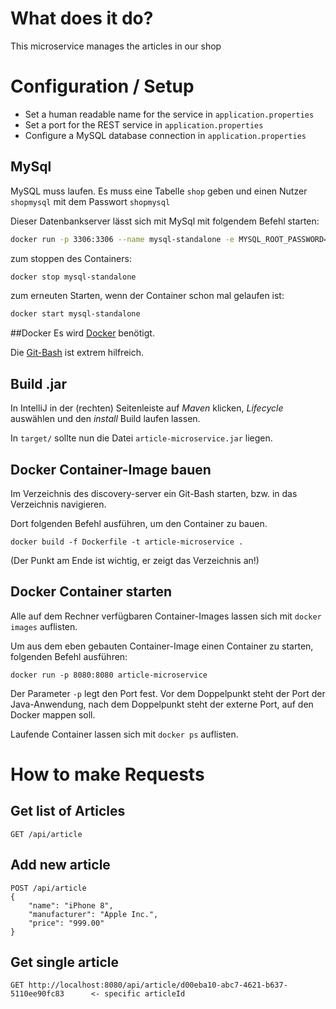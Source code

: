 # What does it do?

This microservice manages the articles in our shop

# Configuration / Setup

- Set a human readable name for the service in `application.properties`
- Set a port for the REST service in `application.properties`
- Configure a MySQL database connection in `application.properties`


## MySql
MySQL muss laufen. Es muss eine Tabelle `shop` geben und einen Nutzer `shopmysql` mit dem Passwort `shopmysql`

Dieser Datenbankserver lässt sich mit MySql mit folgendem Befehl starten:

```bash
docker run -p 3306:3306 --name mysql-standalone -e MYSQL_ROOT_PASSWORD=toor -e MYSQL_DATABASE=shop -e MYSQL_USER=shopmysql -e MYSQL_PASSWORD=shopmysql -d mysql:8
```

zum stoppen des Containers:

```bash
docker stop mysql-standalone
```

zum erneuten Starten, wenn der Container schon mal gelaufen ist:

```bash
docker start mysql-standalone
```


##Docker
Es wird [Docker](https://www.docker.com/) benötigt.

Die [Git-Bash](https://git-scm.com/) ist extrem hilfreich.

## Build .jar

In IntelliJ in der (rechten) Seitenleiste auf *Maven* klicken, *Lifecycle* auswählen und den *install* Build
laufen lassen.

In `target/` sollte nun die Datei `article-microservice.jar` liegen.

## Docker Container-Image bauen

Im Verzeichnis des discovery-server ein Git-Bash starten, bzw. in das Verzeichnis navigieren.

Dort folgenden Befehl ausführen, um den Container zu bauen.

```
docker build -f Dockerfile -t article-microservice .
```
(Der Punkt am Ende ist wichtig, er zeigt das Verzeichnis an!)

## Docker Container starten

Alle auf dem Rechner verfügbaren Container-Images lassen sich mit `docker images` auflisten.

Um aus dem eben gebauten Container-Image einen Container zu starten, folgenden Befehl ausführen:

```
docker run -p 8080:8080 article-microservice
```

Der Parameter `-p` legt den Port fest. Vor dem Doppelpunkt steht der Port der Java-Anwendung,
nach dem Doppelpunkt steht der externe Port, auf den Docker mappen soll. 

Laufende Container lassen sich mit `docker ps` auflisten.



# How to make Requests

## Get list of Articles

```
GET /api/article
```

## Add new article
   
   ```
   POST /api/article
   {
       "name": "iPhone 8",
       "manufacturer": "Apple Inc.",
       "price": "999.00"
   }
   ```

## Get single article

```
GET http://localhost:8080/api/article/d00eba10-abc7-4621-b637-5110ee90fc83      <- specific articleId

```